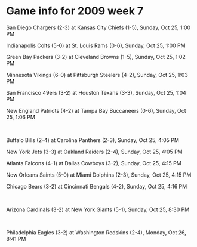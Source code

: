 # Game info for 2009 week 7

San Diego Chargers (2-3) at Kansas City Chiefs (1-5), Sunday, Oct 25, 1:00 PM

Indianapolis Colts (5-0) at St. Louis Rams (0-6), Sunday, Oct 25, 1:00 PM

Green Bay Packers (3-2) at Cleveland Browns (1-5), Sunday, Oct 25, 1:02 PM

Minnesota Vikings (6-0) at Pittsburgh Steelers (4-2), Sunday, Oct 25, 1:03 PM

San Francisco 49ers (3-2) at Houston Texans (3-3), Sunday, Oct 25, 1:04 PM

New England Patriots (4-2) at Tampa Bay Buccaneers (0-6), Sunday, Oct 25, 1:06 PM


<br/>

Buffalo Bills (2-4) at Carolina Panthers (2-3), Sunday, Oct 25, 4:05 PM

New York Jets (3-3) at Oakland Raiders (2-4), Sunday, Oct 25, 4:05 PM

Atlanta Falcons (4-1) at Dallas Cowboys (3-2), Sunday, Oct 25, 4:15 PM

New Orleans Saints (5-0) at Miami Dolphins (2-3), Sunday, Oct 25, 4:15 PM

Chicago Bears (3-2) at Cincinnati Bengals (4-2), Sunday, Oct 25, 4:16 PM


<br/>

Arizona Cardinals (3-2) at New York Giants (5-1), Sunday, Oct 25, 8:30 PM


<br/>

Philadelphia Eagles (3-2) at Washington Redskins (2-4), Monday, Oct 26, 8:41 PM

